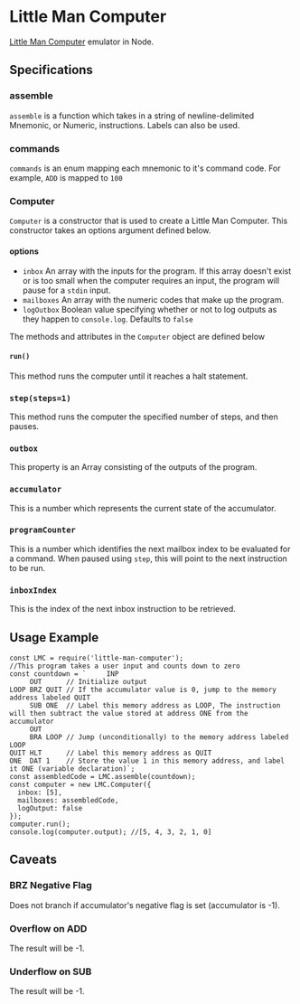 # Little Man Computer

[Little Man Computer](https://en.wikipedia.org/wiki/Little_man_computer) emulator in Node.

## Specifications
### assemble
`assemble` is a function which takes in a string of newline-delimited Mnemonic, or Numeric, instructions. Labels can also be used.

### commands
`commands` is an enum mapping each mnemonic to it's command code. For example, `ADD` is mapped to `100`

### Computer
`Computer` is a constructor that is used to create a Little Man Computer. This constructor takes an options argument defined below.
#### options
* `inbox` An array with the inputs for the program. If this array doesn't exist or is too small when the computer requires an input, the program will pause for a `stdin` input.
* `mailboxes` An array with the numeric codes that make up the program.
* `logOutbox` Boolean value specifying whether or not to log outputs as they happen to `console.log`. Defaults to `false`

The methods and attributes in the `Computer` object are defined below
#### `run()`
This method runs the computer until it reaches a halt statement.

### `step(steps=1)`
This method runs the computer the specified number of steps, and then pauses.

### `outbox`
This property is an Array consisting of the outputs of the program.

### `accumulator`
This is a number which represents the current state of the accumulator.

### `programCounter`
This is a number which identifies the next mailbox index to be evaluated for a command. When paused using `step`, this will point to the next instruction to be run.

### `inboxIndex`
This is the index of the next inbox instruction to be retrieved.

## Usage Example
```
const LMC = require('little-man-computer');
//This program takes a user input and counts down to zero
const countdown = `     INP
     OUT      // Initialize output
LOOP BRZ QUIT // If the accumulator value is 0, jump to the memory address labeled QUIT
     SUB ONE  // Label this memory address as LOOP, The instruction will then subtract the value stored at address ONE from the accumulator
     OUT
     BRA LOOP // Jump (unconditionally) to the memory address labeled LOOP
QUIT HLT      // Label this memory address as QUIT
ONE  DAT 1    // Store the value 1 in this memory address, and label it ONE (variable declaration)`;
const assembledCode = LMC.assemble(countdown);
const computer = new LMC.Computer({
  inbox: [5],
  mailboxes: assembledCode,
  logOutput: false
});
computer.run();
console.log(computer.output); //[5, 4, 3, 2, 1, 0]
```

## Caveats
### BRZ Negative Flag
Does not branch if accumulator's negative flag is set (accumulator is -1).

### Overflow on ADD
The result will be -1.

### Underflow on SUB
The result will be -1.
